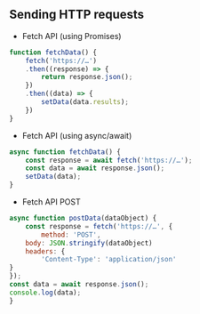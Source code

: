 ## Sending HTTP requests

- Fetch API (using Promises)
```js
function fetchData() {
    fetch('https://…')
    .then((response) => {
        return response.json(); 
    })
    .then((data) => {
        setData(data.results); 
    })
}
```

- Fetch API (using async/await)
```js
async function fetchData() {
    const response = await fetch('https://…');
    const data = await response.json();
    setData(data);
}
```

- Fetch API POST
```js
async function postData(dataObject) {
	const response = fetch('https://…', {
		method: 'POST',
	body: JSON.stringify(dataObject)
	headers: {
		'Content-Type': 'application/json'
}
});
const data = await response.json();
console.log(data);
}
```
